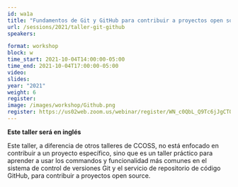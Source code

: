 ```yaml
---
id: wa1a
title: "Fundamentos de Git y GitHub para contribuir a proyectos open source"
url: /sessions/2021/taller-git-github
speakers:

format: workshop
block: w
time_start: 2021-10-04T14:00:00-05:00
time_end: 2021-10-04T17:00:00-05:00
video: 
slides:
year: "2021"
weight: 6
register:
image: /images/workshop/Github.png
register: https://us02web.zoom.us/webinar/register/WN_c0QbL_Q9Tc6jJgCTOynYxA
---
```


**Este taller será en inglés**

Este taller, a diferencia de otros talleres de CCOSS, no está enfocado en contribuir a un proyecto específico, sino que es un taller práctico para aprender a usar los commandos y funcionalidad más comunes en el sistema de control de versiones Git y el servicio de repositorio de código GitHub, para contribuir a proyectos open source.
